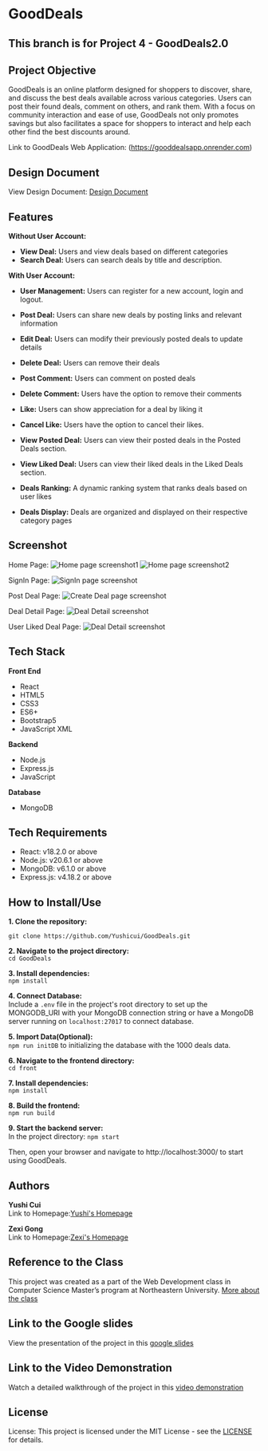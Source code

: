 # GoodDeals

## This branch is for Project 4 - GoodDeals2.0

## Project Objective

GoodDeals is an online platform designed for shoppers to discover, share, and discuss the best deals available across various categories. Users can post their found deals, comment on others, and rank them. With a focus on community interaction and ease of use, GoodDeals not only promotes savings but also facilitates a space for shoppers to interact and help each other find the best discounts around.

Link to GoodDeals Web Application: (https://gooddealsapp.onrender.com)

## Design Document

View Design Document: [Design Document](https://docs.google.com/document/d/1mLVD_t3ZOlR1Mv14g0WTbd8LCAE7koWyHlq9HfljEnw/edit?usp=sharing)

## Features

**Without User Account:**

- **View Deal:** Users and view deals based on different categories
- **Search Deal:** Users can search deals by title and description.

**With User Account:**

- **User Management:** Users can register for a new account, login and logout.
- **Post Deal:** Users can share new deals by posting links and relevant information
- **Edit Deal:** Users can modify their previously posted deals to update details
- **Delete Deal:** Users can remove their deals

- **Post Comment:** Users can comment on posted deals
- **Delete Comment:** Users have the option to remove their comments
- **Like:** Users can show appreciation for a deal by liking it
- **Cancel Like:** Users have the option to cancel their likes.
- **View Posted Deal:** Users can view their posted deals in the Posted Deals section.
- **View Liked Deal:** Users can view their liked deals in the Liked Deals section.

- **Deals Ranking:** A dynamic ranking system that ranks deals based on user likes
- **Deals Display:** Deals are organized and displayed on their respective category pages

## Screenshot

Home Page:
![Home page screenshot1](https://github.com/Yushicui/GoodDeals/blob/GoodDeals2.0-FinalProject/screenshot/HomePage01.jpg)
![Home page screenshot2](https://github.com/Yushicui/GoodDeals/blob/GoodDeals2.0-FinalProject/screenshot/HomePage02.jpg)

SignIn Page:
![SignIn page screenshot](https://github.com/Yushicui/GoodDeals/blob/GoodDeals2.0-FinalProject/screenshot/SigninPage.jpg)

Post Deal Page:
![Create Deal page screenshot](https://github.com/Yushicui/GoodDeals/blob/GoodDeals2.0-FinalProject/screenshot/PostDealPage.jpg)

Deal Detail Page:
![Deal Detail screenshot](https://github.com/Yushicui/GoodDeals/blob/GoodDeals2.0-FinalProject/screenshot/DealDetailPage.jpg)

User Liked Deal Page:
![Deal Detail screenshot](https://github.com/Yushicui/GoodDeals/blob/GoodDeals2.0-FinalProject/screenshot/MyLikedDealPage.jpg)

## Tech Stack

**Front End**

- React
- HTML5
- CSS3
- ES6+
- Bootstrap5
- JavaScript XML

**Backend**

- Node.js
- Express.js
- JavaScript

**Database**

- MongoDB

## Tech Requirements

- React: v18.2.0 or above
- Node.js: v20.6.1 or above
- MongoDB: v6.1.0 or above
- Express.js: v4.18.2 or above

## How to Install/Use

**1. Clone the repository:** <br>

`git clone https://github.com/Yushicui/GoodDeals.git`

**2. Navigate to the project directory:** <br>
`cd GoodDeals`

**3. Install dependencies:** <br>
`npm install`

**4. Connect Database:** <br>
Include a `.env` file in the project's root directory to set up the MONGODB_URI with your MongoDB connection string or have a MongoDB server running on `localhost:27017` to connect database.

**5. Import Data(Optional):** <br>
`npm run initDB` to initializing the database with the 1000 deals data.

**6. Navigate to the frontend directory:** <br>
`cd front`

**7. Install dependencies:** <br>
`npm install`

**8. Build the frontend:** <br>
`npm run build`

**9. Start the backend server:** <br>
In the project directory: `npm start`

Then, open your browser and navigate to http://localhost:3000/ to start using GoodDeals.

## Authors

**Yushi Cui**<br>
Link to Homepage:[Yushi's Homepage](https://yushicui.github.io/MyHomePage/)<br>

**Zexi Gong**<br>
Link to Homepage:[Zexi's Homepage](https://zexigong-ne.github.io/)<br>

## Reference to the Class

This project was created as a part of the Web Development class in Computer Science Master’s program at Northeastern University. [More about the class](https://johnguerra.co/classes/webDevelopment_fall_2023/)

## Link to the Google slides

View the presentation of the project in this [google slides](https://docs.google.com/presentation/d/1d3CExxyvhup0wrN0gQUahr-rCzsG22PvFK96ZnnTiEo/edit?usp=sharing)

## Link to the Video Demonstration

Watch a detailed walkthrough of the project in this [video demonstration](https://youtu.be/bLCbPwpOJ14)

## License

License: This project is licensed under the MIT License - see the [LICENSE](https://github.com/Yushicui/GoodDeals/blob/GoodDeals2.0-FinalProject/LICENSE) for details.
